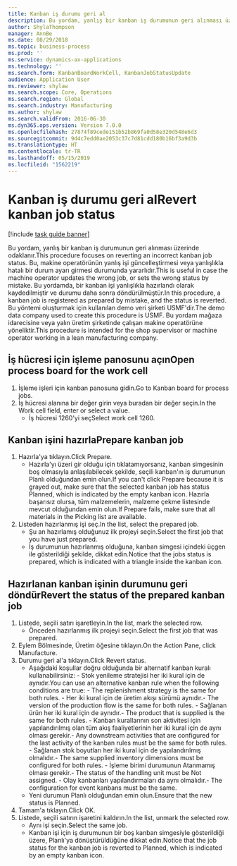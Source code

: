 ```yaml
---
title: Kanban iş durumu geri al
description: Bu yordam, yanlış bir kanban iş durumunun geri alınması üzerinde odaklanır.
author: ShylaThompson
manager: AnnBe
ms.date: 08/29/2018
ms.topic: business-process
ms.prod: ''
ms.service: dynamics-ax-applications
ms.technology: ''
ms.search.form: KanbanBoardWorkCell, KanbanJobStatusUpdate
audience: Application User
ms.reviewer: shylaw
ms.search.scope: Core, Operations
ms.search.region: Global
ms.search.industry: Manufacturing
ms.author: shylaw
ms.search.validFrom: 2016-06-30
ms.dyn365.ops.version: Version 7.0.0
ms.openlocfilehash: 27874f89cede151b52b869fa0d58e320d548e6d3
ms.sourcegitcommit: 9d4c7edd0ae2053c37c7d81cdd180b16bf3a9d3b
ms.translationtype: HT
ms.contentlocale: tr-TR
ms.lasthandoff: 05/15/2019
ms.locfileid: "1562219"
---
```

# <a name="revert-kanban-job-status"></a><span data-ttu-id="0b9a4-103">Kanban iş durumu geri al</span><span class="sxs-lookup"><span data-stu-id="0b9a4-103">Revert kanban job status</span></span>

[!include [task guide banner](../../includes/task-guide-banner.md)]

<span data-ttu-id="0b9a4-104">Bu yordam, yanlış bir kanban iş durumunun geri alınması üzerinde odaklanır.</span><span class="sxs-lookup"><span data-stu-id="0b9a4-104">This procedure focuses on reverting an incorrect kanban job status.</span></span> <span data-ttu-id="0b9a4-105">Bu, makine operatörünün yanlış işi güncelleştirmesi veya yanlışlıkla hatalı bir durum ayarı girmesi durumunda yararlıdır.</span><span class="sxs-lookup"><span data-stu-id="0b9a4-105">This is useful in case the machine operator updates the wrong job, or sets the wrong status by mistake.</span></span> <span data-ttu-id="0b9a4-106">Bu yordamda, bir kanban işi yanlışlıkla hazırlandı olarak kaydedilmiştir ve durumu daha sonra döndürülmüştür.</span><span class="sxs-lookup"><span data-stu-id="0b9a4-106">In this procedure, a kanban job is registered as prepared by mistake, and the status is reverted.</span></span> <span data-ttu-id="0b9a4-107">Bu yöntemi oluşturmak için kullanılan demo veri şirketi USMF'dir.</span><span class="sxs-lookup"><span data-stu-id="0b9a4-107">The demo data company used to create this procedure is USMF.</span></span> <span data-ttu-id="0b9a4-108">Bu yordam mağaza idarecisine veya yalın üretim şirketinde çalışan makine operatörüne yöneliktir.</span><span class="sxs-lookup"><span data-stu-id="0b9a4-108">This procedure is intended for the shop supervisor or machine operator working in a lean manufacturing company.</span></span>


## <a name="open-process-board-for-the-work-cell"></a><span data-ttu-id="0b9a4-109">İş hücresi için işleme panosunu açın</span><span class="sxs-lookup"><span data-stu-id="0b9a4-109">Open process board for the work cell</span></span>
1. <span data-ttu-id="0b9a4-110">İşleme işleri için kanban panosuna gidin.</span><span class="sxs-lookup"><span data-stu-id="0b9a4-110">Go to Kanban board for process jobs.</span></span>
2. <span data-ttu-id="0b9a4-111">İş hücresi alanına bir değer girin veya buradan bir değer seçin.</span><span class="sxs-lookup"><span data-stu-id="0b9a4-111">In the Work cell field, enter or select a value.</span></span>
    * <span data-ttu-id="0b9a4-112">İş hücresi 1260'yi seç</span><span class="sxs-lookup"><span data-stu-id="0b9a4-112">Select work cell 1260.</span></span>  

## <a name="prepare-kanban-job"></a><span data-ttu-id="0b9a4-113">Kanban işini hazırla</span><span class="sxs-lookup"><span data-stu-id="0b9a4-113">Prepare kanban job</span></span>
1. <span data-ttu-id="0b9a4-114">Hazırla'ya tıklayın.</span><span class="sxs-lookup"><span data-stu-id="0b9a4-114">Click Prepare.</span></span>
    * <span data-ttu-id="0b9a4-115">Hazırla'yı üzeri gir olduğu için tıklatamıyorsanız, kanban simgesinin boş olmasıyla anlaşılabilecek şekilde, seçili kanban'ın iş durumunun Planlı olduğundan emin olun.</span><span class="sxs-lookup"><span data-stu-id="0b9a4-115">If you can't click Prepare because it is grayed out, make sure that the selected kanban job has status Planned, which is indicated by the empty kanban icon.</span></span> <span data-ttu-id="0b9a4-116">Hazırla başarısız olursa, tüm malzemelerin, malzeme çekme listesinde mevcut olduğundan emin olun.</span><span class="sxs-lookup"><span data-stu-id="0b9a4-116">If Prepare fails, make sure that all materials in the Picking list are available.</span></span>  
2. <span data-ttu-id="0b9a4-117">Listeden hazırlanmış işi seç.</span><span class="sxs-lookup"><span data-stu-id="0b9a4-117">In the list, select the prepared job.</span></span>
    * <span data-ttu-id="0b9a4-118">Şu an hazırlamış olduğunuz ilk projeyi seçin.</span><span class="sxs-lookup"><span data-stu-id="0b9a4-118">Select the first job that you have just prepared.</span></span>  
    * <span data-ttu-id="0b9a4-119">İş durumunun hazırlanmış olduğuna, kanban simgesi içindeki üçgen ile gösterildiği şekilde, dikkat edin.</span><span class="sxs-lookup"><span data-stu-id="0b9a4-119">Notice that the jobs status is prepared, which is indicated with a triangle inside the kanban icon.</span></span>  

## <a name="revert-the-status-of-the-prepared-kanban-job"></a><span data-ttu-id="0b9a4-120">Hazırlanan kanban işinin durumunu geri döndür</span><span class="sxs-lookup"><span data-stu-id="0b9a4-120">Revert the status of the prepared kanban job</span></span>
1. <span data-ttu-id="0b9a4-121">Listede, seçili satırı işaretleyin.</span><span class="sxs-lookup"><span data-stu-id="0b9a4-121">In the list, mark the selected row.</span></span>
    * <span data-ttu-id="0b9a4-122">Önceden hazırlanmış ilk projeyi seçin.</span><span class="sxs-lookup"><span data-stu-id="0b9a4-122">Select the first job that was prepared.</span></span>  
2. <span data-ttu-id="0b9a4-123">Eylem Bölmesinde, Üretim öğesine tıklayın.</span><span class="sxs-lookup"><span data-stu-id="0b9a4-123">On the Action Pane, click Manufacture.</span></span>
3. <span data-ttu-id="0b9a4-124">Durumu geri al'a tıklayın.</span><span class="sxs-lookup"><span data-stu-id="0b9a4-124">Click Revert status.</span></span>
    * <span data-ttu-id="0b9a4-125">Aşağıdaki koşullar doğru olduğunda bir alternatif kanban kuralı kullanabilirsiniz:  - Stok yenileme stratejisi her iki kural için de aynıdır.</span><span class="sxs-lookup"><span data-stu-id="0b9a4-125">You can use an alternative kanban rule when the following conditions are true:  - The replenishment strategy is the same for both rules.</span></span>  <span data-ttu-id="0b9a4-126">- Her iki kural için de üretim akışı sürümü aynıdır.</span><span class="sxs-lookup"><span data-stu-id="0b9a4-126">- The version of the production flow is the same for both rules.</span></span>  <span data-ttu-id="0b9a4-127">- Sağlanan ürün her iki kural için de aynıdır.</span><span class="sxs-lookup"><span data-stu-id="0b9a4-127">- The product that is supplied is the same for both rules.</span></span>  <span data-ttu-id="0b9a4-128">- Kanban kurallarının son aktivitesi için yapılandırılmış olan tüm akış faaliyetlerinin her iki kural için de aynı olması gerekir.</span><span class="sxs-lookup"><span data-stu-id="0b9a4-128">- Any downstream activities that are configured for the last activity of the kanban rules must be the same for both rules.</span></span>  <span data-ttu-id="0b9a4-129">- Sağlanan stok boyutları her iki kural için de yapılandırılmış olmalıdır.</span><span class="sxs-lookup"><span data-stu-id="0b9a4-129">- The same supplied inventory dimensions must be configured for both rules.</span></span>  <span data-ttu-id="0b9a4-130">- İşleme birimi durumunun Atanmamış olması gerekir.</span><span class="sxs-lookup"><span data-stu-id="0b9a4-130">- The status of the handling unit must be Not assigned.</span></span>  <span data-ttu-id="0b9a4-131">- Olay kanbanları yapılandırmaları da aynı olmalıdır.</span><span class="sxs-lookup"><span data-stu-id="0b9a4-131">- The configuration for event kanbans must be the same.</span></span>  
    * <span data-ttu-id="0b9a4-132">Yeni durumun Planlı olduğundan emin olun.</span><span class="sxs-lookup"><span data-stu-id="0b9a4-132">Ensure that the new status is Planned.</span></span>  
4. <span data-ttu-id="0b9a4-133">Tamam'a tıklayın.</span><span class="sxs-lookup"><span data-stu-id="0b9a4-133">Click OK.</span></span>
5. <span data-ttu-id="0b9a4-134">Listede, seçili satırın işaretini kaldırın.</span><span class="sxs-lookup"><span data-stu-id="0b9a4-134">In the list, unmark the selected row.</span></span>
    * <span data-ttu-id="0b9a4-135">Aynı işi seçin.</span><span class="sxs-lookup"><span data-stu-id="0b9a4-135">Select the same job.</span></span>  
    * <span data-ttu-id="0b9a4-136">Kanban işi için iş durumunun bir boş kanban simgesiyle gösterildiği üzere, Planlı'ya dönüştürüldüğüne dikkat edin.</span><span class="sxs-lookup"><span data-stu-id="0b9a4-136">Notice that the job status for the kanban job is reverted to Planned, which is indicated by an empty kanban icon.</span></span>  

